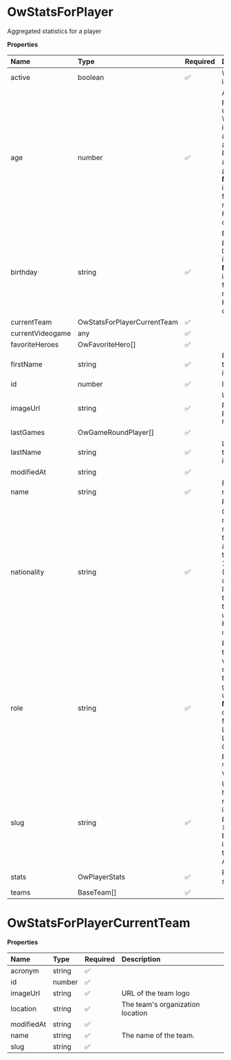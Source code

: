 # OwStatsForPlayer

Aggregated statistics for a player

**Properties**

| Name             | Type                        | Required | Description                                                                                                                                                                                                                                    |
| :--------------- | :-------------------------- | :------- | :--------------------------------------------------------------------------------------------------------------------------------------------------------------------------------------------------------------------------------------------- |
| active           | boolean                     | ✅       | Whether player is active                                                                                                                                                                                                                       |
| age              | number                      | ✅       | Age of the player, `null` if unknown. When `birthday` is `null`, `age` is an approxiamation. Read more about [players' age](/docs/about-players-age) <br/>**Note**: This field is only present for users running the Historical plan or above. |
| birthday         | string                      | ✅       | Birth day of the player, `YYYY-MM-DD` format. `null` if unknown. <br/>**Note**: This field is only present for users running the Historical plan or above.                                                                                     |
| currentTeam      | OwStatsForPlayerCurrentTeam | ✅       |                                                                                                                                                                                                                                                |
| currentVideogame | any                         | ✅       |                                                                                                                                                                                                                                                |
| favoriteHeroes   | OwFavoriteHero[]            | ✅       |                                                                                                                                                                                                                                                |
| firstName        | string                      | ✅       | First name of the player. `null` if unknown                                                                                                                                                                                                    |
| id               | number                      | ✅       | ID of the player                                                                                                                                                                                                                               |
| imageUrl         | string                      | ✅       | URL to the photo of the player. `null` if not available.                                                                                                                                                                                       |
| lastGames        | OwGameRoundPlayer[]         | ✅       |                                                                                                                                                                                                                                                |
| lastName         | string                      | ✅       | Last name of the player. `null` if unknown                                                                                                                                                                                                     |
| modifiedAt       | string                      | ✅       |                                                                                                                                                                                                                                                |
| name             | string                      | ✅       | Professional name of the player                                                                                                                                                                                                                |
| nationality      | string                      | ✅       | Country code matching the nationality of the player according to the ISO 3166-1 standard (Alpha-2 code). <br/>In addition to the standard, the `XK` code is used for Kosovo. <br/>`null` if unknown                                            |
| role             | string                      | ✅       | Role/position of the player. Field value varies depending on the video game.`null` if unknown. <br/>**Note**: role is only available for DotA 2, League of Legends, and Overwatch players. <br/>`null` for other video games.                  |
| slug             | string                      | ✅       | Unique, human-readable identifier for the player. <br/>`id` and `slug` can be used interchangeably throughout the API.                                                                                                                         |
| stats            | OwPlayerStats               | ✅       | Player's statistics                                                                                                                                                                                                                            |
| teams            | BaseTeam[]                  | ✅       |                                                                                                                                                                                                                                                |

# OwStatsForPlayerCurrentTeam

**Properties**

| Name       | Type   | Required | Description                      |
| :--------- | :----- | :------- | :------------------------------- |
| acronym    | string | ✅       |                                  |
| id         | number | ✅       |                                  |
| imageUrl   | string | ✅       | URL of the team logo             |
| location   | string | ✅       | The team's organization location |
| modifiedAt | string | ✅       |                                  |
| name       | string | ✅       | The name of the team.            |
| slug       | string | ✅       |                                  |
